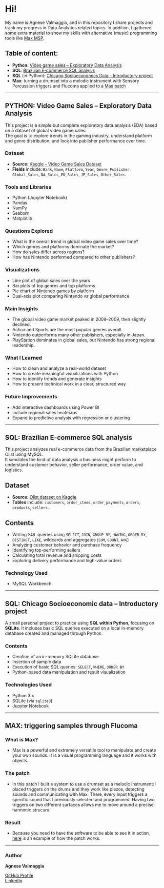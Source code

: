 # Hi!
My name is Agnese Valmaggia, and in this repository I share projects and track my progress in Data Analytics related topics.
In addition, I gathered some extra material to show my skills with alternative (music) programming tools like [Max MSP](https://cycling74.com/products/max).

## Table of content:
- **Python**: [Video game sales – Exploratory Data Analysis](VG_Sales.ipynb)
- **SQL**: [Brazilian E-commerce SQL analysis](E-commerce.sql)
- **SQL** (in Python): [Chicago Socioeconomics Data - Introductory project](SQL_in_Python.ipynb)
- **Max**: turning a drumset into a melodic instrument with Sensory Percussion triggers and Flucoma applied to a [Max patch](Creazione_GH.maxpat)

---

## PYTHON: Video Game Sales – Exploratory Data Analysis

This project is a simple but complete exploratory data analysis (EDA) based on a dataset of global video game sales.  
The goal is to explore trends in the gaming industry, understand platform and genre distribution, and look into publisher performance over time.

### Dataset
- **Source**: [Kaggle – Video Game Sales Dataset](https://www.kaggle.com/datasets/gregorut/videogamesales)
- **Fields** include: `Rank`, `Name`, `Platform`, `Year`, `Genre`, `Publisher`, `Global_Sales`, `NA_Sales`, `EU_Sales`, `JP_Sales`, `Other_Sales`.
### Tools and Libraries
- Python (Jupyter Notebook)  
- Pandas  
- NumPy  
- Seaborn  
- Matplotlib  
### Questions Explored
- What is the overall trend in global video game sales over time?
- Which genres and platforms dominate the market?
- How do sales differ across regions?
- How has Nintendo performed compared to other publishers?
### Visualizations
- Line plot of global sales over the years  
- Bar plots of top genres and top platforms  
- Pie chart of Nintendo games by platform  
- Dual-axis plot comparing Nintendo vs global performance  
### Main Insights
- The global video game market peaked in 2008–2009, then slightly declined.  
- Action and Sports are the most popular genres overall.  
- Nintendo outperforms many other publishers, especially in Japan.  
- PlayStation dominates in global sales, but Nintendo has strong regional leadership.
### What I Learned
- How to clean and analyze a real-world dataset  
- How to create meaningful visualizations with Python  
- How to identify trends and generate insights  
- How to present technical work in a clear, structured way
### Future Improvements
- Add interactive dashboards using Power BI  
- Include regional sales heatmaps  
- Expand to predictive analysis with regression or clustering

---

## SQL: Brazilian E-commerce SQL analysis

This project analyzes real e-commerce data from the Brazilian marketplace Olist using MySQL.  
It simulates the kind of data analysis a business might perform to understand customer behavior, seller performance, order value, and logistics.

## Dataset
- **Source**: [Olist dataset on Kaggle](https://www.kaggle.com/datasets/olistbr/brazilian-ecommerce)
- **Tables** include: `customers`, `order_items`, `order_payments`, `orders`, `products`, `sellers`.
## Contents
- Writing SQL queries using `SELECT`, `JOIN`, `GROUP BY`, `HAVING`, `ORDER BY`, `DISTINCT`, `LIKE`, wildcards and aggregates (`SUM`, `COUNT`, `AVG`)
- Analyzing customer behavior and purchase frequency
- Identifying top-performing sellers
- Calculating total revenue and shipping costs
- Exploring delivery performance and high-value orders
### Technology Used
- MySQL Workbench

---

## SQL: Chicago Socioeconomic data – Introductory project

A small personal project to practice using **SQL within Python**, focusing on **SQLite**. It includes basic SQL queries executed on a local in-memory database created and managed through Python.

### Contents
- Creation of an in-memory SQLite database
- Insertion of sample data
- Execution of basic SQL queries: `SELECT`, `WHERE`, `ORDER BY`
- Python-based data manipulation and result visualization
### Technologies Used
- Python 3.x
- SQLite (via `sqlite3`)
- Jupyter Notebook

---

## MAX: triggering samples through Flucoma

### What is Max?
- Max is a powerful and extremely versatile tool to manipulate and create your own sounds. It is a visual programming language and it works with objects.
### The patch
- In this patch I built a system to use a drumset as a melodic instrument: I placed triggers on the drums and they work like piezos, detecting sounds and communicating with Max. There, every input triggers a specific sound that I previously selected and programmed. Having two triggers on two different surfaces allows me to move around a precise harmonic strucure.
### Result
- Because you need to have the software to be able to see it in action, [here](https://youtu.be/dij0Q8sW4ug) is an example of how the patch works.

---

### Author

**Agnese Valmaggia** 

[GitHub Profile](https://github.com/aval9/Data-Analysis-Portfolio)  
[LinkedIn](https://www.linkedin.com/in/agnesevalmaggia) 

